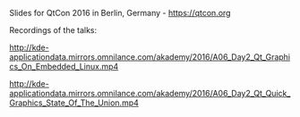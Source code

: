 Slides for QtCon 2016 in Berlin, Germany - https://qtcon.org

Recordings of the talks:

http://kde-applicationdata.mirrors.omnilance.com/akademy/2016/A06_Day2_Qt_Graphics_On_Embedded_Linux.mp4

http://kde-applicationdata.mirrors.omnilance.com/akademy/2016/A06_Day2_Qt_Quick_Graphics_State_Of_The_Union.mp4

